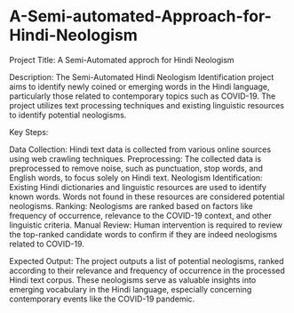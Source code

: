 # A-Semi-automated-Approach-for-Hindi-Neologism
Project Title: A Semi-Automated approch for Hindi Neologism

Description: The Semi-Automated Hindi Neologism Identification project aims to identify newly coined or emerging words in the Hindi language, particularly those related to contemporary topics such as COVID-19. The project utilizes text processing techniques and existing linguistic resources to identify potential neologisms.

Key Steps:

Data Collection: Hindi text data is collected from various online sources using web crawling techniques. Preprocessing: The collected data is preprocessed to remove noise, such as punctuation, stop words, and English words, to focus solely on Hindi text. Neologism Identification: Existing Hindi dictionaries and linguistic resources are used to identify known words. Words not found in these resources are considered potential neologisms. Ranking: Neologisms are ranked based on factors like frequency of occurrence, relevance to the COVID-19 context, and other linguistic criteria. Manual Review: Human intervention is required to review the top-ranked candidate words to confirm if they are indeed neologisms related to COVID-19.

Expected Output: The project outputs a list of potential neologisms, ranked according to their relevance and frequency of occurrence in the processed Hindi text corpus. These neologisms serve as valuable insights into emerging vocabulary in the Hindi language, especially concerning contemporary events like the COVID-19 pandemic.
